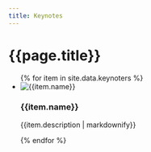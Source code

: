 ```yaml
---
title: Keynotes
---
```


# {{page.title}}

<ul class="keynotes keynotepage">
{% for item in site.data.keynoters %}
<li id="{{item.name}}">
<img src="/assets/images/mask.png" alt="{{item.name}}" class="masked" style="background-image: url(/assets/images/{{item.image}});">
<h3>{{item.name}}</h3>
<p>{{item.description | markdownify}}</p>
</li>
{% endfor %} 
</ul>